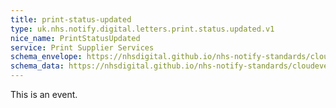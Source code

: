 ```yaml
---
title: print-status-updated
type: uk.nhs.notify.digital.letters.print.status.updated.v1
nice_name: PrintStatusUpdated
service: Print Supplier Services
schema_envelope: https://nhsdigital.github.io/nhs-notify-standards/cloudevents/nhs-notify-example-event.schema.json
schema_data: https://nhsdigital.github.io/nhs-notify-standards/cloudevents/nhs-notify-example-event-data.schema.json
---
```


This is an event.
